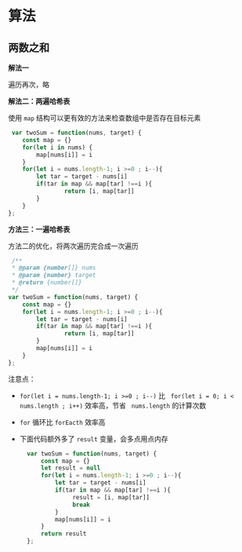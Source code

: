# 算法

## 两数之和

**解法一**

遍历再次，略

**解法二：两遍哈希表**

使用 `map` 结构可以更有效的方法来检查数组中是否存在目标元素

```js
 var twoSum = function(nums, target) {
    const map = {}
    for(let i in nums) {
        map[nums[i]] = i
    }
    for(let i = nums.length-1; i >=0 ; i--){
        let tar = target - nums[i]
        if(tar in map && map[tar] !==i ){
                return [i, map[tar]]
        }
    }
};
```

**方法三：一遍哈希表**

方法二的优化，将两次遍历完合成一次遍历

```js
 /**
 * @param {number[]} nums
 * @param {number} target
 * @return {number[]}
 */
var twoSum = function(nums, target) {
    const map = {}
    for(let i = nums.length-1; i >=0 ; i--){
        let tar = target - nums[i]
        if(tar in map && map[tar] !==i ){
                return [i, map[tar]]
        }
        map[nums[i]] = i
    }
};
```

注意点：

- `for(let i = nums.length-1; i >=0 ; i--)` 比 ` for(let i = 0; i < nums.length ; i++)` 效率高，节省 ` nums.length` 的计算次数

- `for` 循环比 `forEacth` 效率高

- 下面代码额外多了 `result` 变量，会多点用点内存

  ```js
    var twoSum = function(nums, target) {
        const map = {}
        let result = null
        for(let i = nums.length-1; i >=0 ; i--){
            let tar = target - nums[i]
            if(tar in map && map[tar] !==i ){
                 result = [i, map[tar]]
                 break
            }
            map[nums[i]] = i
        }
        return result
    };
  ```
